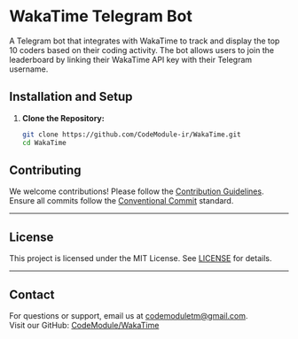 # WakaTime Telegram Bot

A Telegram bot that integrates with WakaTime to track and display the top 10 coders based on their coding activity. The bot allows users to join the leaderboard by linking their WakaTime API key with their Telegram username.

## Installation and Setup

1. **Clone the Repository:**  
   ```bash
   git clone https://github.com/CodeModule-ir/WakaTime.git
   cd WakaTime
   ```

## Contributing

We welcome contributions! Please follow the [Contribution Guidelines](docs/CONTRIBUTE.md). Ensure all commits follow the [Conventional Commit](https://www.conventionalcommits.org/) standard.

---

## License

This project is licensed under the MIT License. See [LICENSE](LICENSE) for details.

---

## Contact

For questions or support, email us at [codemoduletm@gmail.com](mailto:codemoduletm@gmail.com).  
Visit our GitHub: [CodeModule/WakaTime](https://github.com/CodeModule-ir/WakaTime.git)
